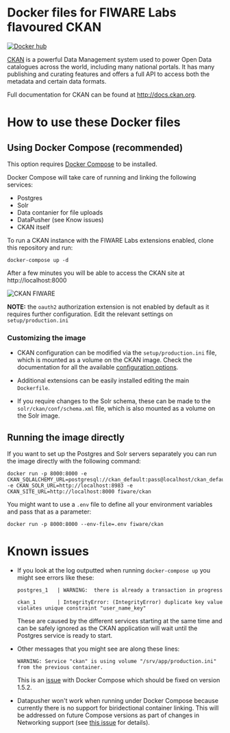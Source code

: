 # Docker files for FIWARE Labs flavoured CKAN

[![Docker hub](https://img.shields.io/docker/pulls/fiware/ckan.svg)](https://hub.docker.com/r/fiware/ckan/)

[CKAN](https://github.com/ckan/ckan) is a powerful Data Management system used
to power Open Data catalogues across the world, including many national
portals. It has many publishing and curating features and offers a full API to
access both the metadata and certain data formats.

Full documentation for CKAN can be found at http://docs.ckan.org.

# How to use these Docker files

## Using Docker Compose (recommended)

This option requires [Docker Compose](https://docs.docker.com/compose/) to be
installed.

Docker Compose will take care of running and linking the following services:

* Postgres
* Solr
* Data contanier for file uploads
* DataPusher (see Know issues)
* CKAN itself


To run a CKAN instance with the FIWARE Labs extensions enabled, clone this
repository and run:

```
docker-compose up -d
```

After a few minutes you will be able to access the CKAN site at http://localhost:8000

![CKAN FIWARE](http://i.imgur.com/saUqbcp.png)

**NOTE:** the `oauth2` authorization extension is not enabled by default as it
requires further configuration. Edit the relevant settings on `setup/production.ini`

### Customizing the image

* CKAN configuration can be modified via the `setup/production.ini` file, which is
  mounted as a volume on the CKAN image. Check the documentation for all the
  available [configuration options](http://docs.ckan.org/en/latest/maintaining/configuration.html).

* Additional extensions can be easily installed editing the main `Dockerfile`.

* If you require changes to the Solr schema, these can be made to
  the `solr/ckan/conf/schema.xml` file, which is also mounted as a volume on
  the Solr image.


## Running the image directly

If you want to set up the Postgres and Solr servers separately you can run the
image directly with the following command:

```
docker run -p 8000:8000 -e CKAN_SQLALCHEMY_URL=postgresql://ckan_default:pass@localhost/ckan_default -e CKAN_SOLR_URL=http://localhost:8983 -e CKAN_SITE_URL=http://localhost:8000 fiware/ckan
```

You might want to use a `.env` file to define all your environment variables and pass that
as a parameter:

```
docker run -p 8000:8000 --env-file=.env fiware/ckan
```


# Known issues

* If you look at the log outputted when running `docker-compose up` you might see errors like
  these:

  ```
  postgres_1   | WARNING:  there is already a transaction in progress

  ckan_1       | IntegrityError: (IntegrityError) duplicate key value violates unique constraint "user_name_key"

  ```

  These are caused by the different services starting at the same time and can be safely ignored as the CKAN
  application will wait until the Postgres service is ready to start.

* Other messages that you might see are along these lines:

  ```
  WARNING: Service "ckan" is using volume "/srv/app/production.ini" from the previous container.
  ```

  This is an [issue](https://github.com/docker/compose/issues/2481) with Docker Compose which should be fixed
  on version 1.5.2.

* Datapusher won't work when running under Docker Compose because currently there is no support for
  biridectional container linking. This will be addressed on future Compose versions as part of
  changes in Networking support (see [this issue](https://github.com/docker/compose/pull/1676)
  for details).
